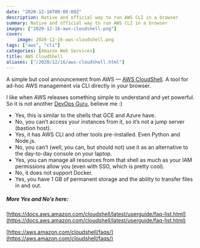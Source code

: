 ```yaml
---
date: "2020-12-16T00:00:00Z"
description: Native and official way to run AWS CLI in a browser
summary: Native and official way to run AWS CLI in a browser
images: ["2020-12-16-aws-cloudshell.png"]
cover:
    image: 2020-12-16-aws-cloudshell.png
tags: ["aws", "cli"]
categories: [Amazon Web Services]
title: AWS CloudShell
aliases: ["/2020/12/16/aws-cloudshell.html"]
---
```


A simple but cool announcement from AWS — [AWS CloudShell](https://aws.amazon.com/cloudshell/).
A tool for ad-hoc AWS management via CLI directly in your browser.

I like when AWS releases something simple to understand and yet powerful.\
So it is not another [DevOps Guru](https://aws.amazon.com/devops-guru/), believe me :)

- Yes, this is similar to the shells that GCE and Azure have.
- No, you can’t access your instances from it, so it’s not a jump server (bastion host).
- Yes, it has AWS CLI and other tools pre-installed. Even Python and Node.js.
- No, you can’t (well, you can, but should not) use it as an alternative to the day-to-day console on your laptop.
- Yes, you can manage all resources from that shell as much as your IAM permissions allow you (even with SSO, which is pretty cool).
- No, it does not support Docker.
- Yes, you have 1 GB of permanent storage and the ability to transfer files in and out.

##### More Yes and No’s here:
[https://docs.aws.amazon.com/cloudshell/latest/userguide/faq-list.html](https://docs.aws.amazon.com/cloudshell/latest/userguide/faq-list.html)

[https://aws.amazon.com/cloudshell/faqs/](https://aws.amazon.com/cloudshell/faqs/) 